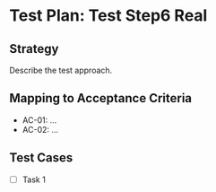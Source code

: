 # Test Plan: Test Step6 Real

## Strategy

Describe the test approach.

## Mapping to Acceptance Criteria

- AC-01: ...
- AC-02: ...

## Test Cases

- [ ] Task 1


